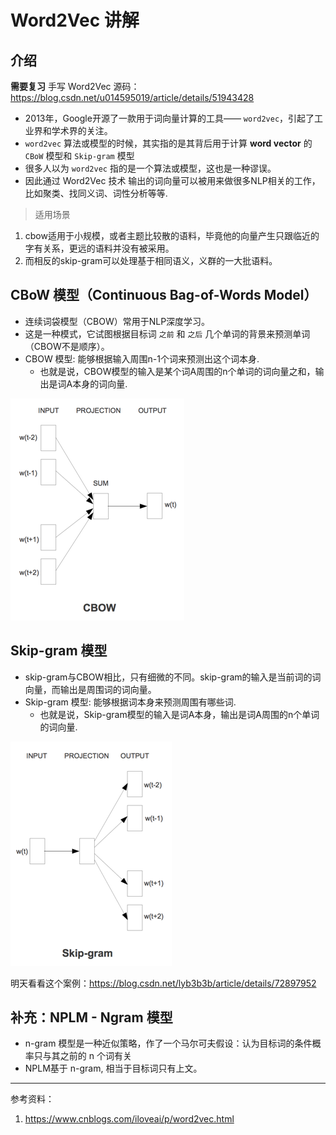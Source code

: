 # Word2Vec 讲解

## 介绍

**需要复习** 手写 Word2Vec 源码：https://blog.csdn.net/u014595019/article/details/51943428

* 2013年，Google开源了一款用于词向量计算的工具—— `word2vec`，引起了工业界和学术界的关注。
* `word2vec` 算法或模型的时候，其实指的是其背后用于计算 **word vector** 的 `CBoW` 模型和 `Skip-gram` 模型
* 很多人以为 `word2vec` 指的是一个算法或模型，这也是一种谬误。
* 因此通过 Word2Vec 技术 输出的词向量可以被用来做很多NLP相关的工作，比如聚类、找同义词、词性分析等等.

> 适用场景

1. cbow适用于小规模，或者主题比较散的语料，毕竟他的向量产生只跟临近的字有关系，更远的语料并没有被采用。
2. 而相反的skip-gram可以处理基于相同语义，义群的一大批语料。

## CBoW 模型（Continuous Bag-of-Words Model）

* 连续词袋模型（CBOW）常用于NLP深度学习。
* 这是一种模式，它试图根据目标词 `之前` 和 `之后` 几个单词的背景来预测单词（CBOW不是顺序）。
* CBOW 模型: 能够根据输入周围n-1个词来预测出这个词本身.
    * 也就是说，CBOW模型的输入是某个词A周围的n个单词的词向量之和，输出是词A本身的词向量.

![CBoW 模型](/images/NLP/Word2Vce/CBoW.png)

## Skip-gram 模型

* skip-gram与CBOW相比，只有细微的不同。skip-gram的输入是当前词的词向量，而输出是周围词的词向量。
* Skip-gram 模型: 能够根据词本身来预测周围有哪些词.
    * 也就是说，Skip-gram模型的输入是词A本身，输出是词A周围的n个单词的词向量.

![Skip-gram 模型](/images/NLP/Word2Vce/Skip-gram.png)


明天看看这个案例：https://blog.csdn.net/lyb3b3b/article/details/72897952


## 补充：NPLM - Ngram 模型

* n-gram 模型是一种近似策略，作了一个马尔可夫假设：认为目标词的条件概率只与其之前的 n 个词有关
* NPLM基于 n-gram, 相当于目标词只有上文。


* * *

参考资料：

1. https://www.cnblogs.com/iloveai/p/word2vec.html
